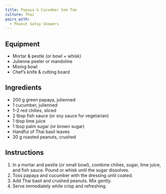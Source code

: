 ```yaml
---
title: Papaya & Cucumber Som Tam
culture: Thai
pairs_with:
  - Peanut Satay Skewers
---
```


## Equipment
- Mortar & pestle (or bowl + whisk)
- Julienne peeler or mandoline
- Mixing bowl
- Chef’s knife & cutting board

## Ingredients
- 200 g green papaya, julienned
- 1 cucumber, julienned
- 1–2 red chilies, sliced
- 2 tbsp fish sauce (or soy sauce for vegetarian)
- 1 tbsp lime juice
- 1 tbsp palm sugar (or brown sugar)
- Handful of Thai basil leaves
- 30 g roasted peanuts, crushed

## Instructions
1. In a mortar and pestle (or small bowl), combine chilies, sugar, lime juice, and fish sauce. Pound or whisk until the sugar dissolves.
2. Toss papaya and cucumber with the dressing until coated.
3. Add Thai basil and crushed peanuts. Mix gently.
4. Serve immediately while crisp and refreshing.
